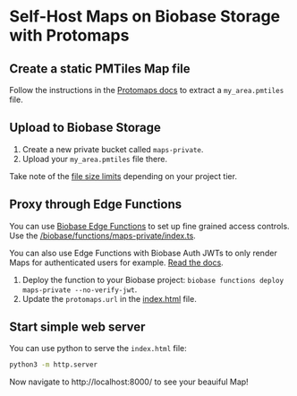# Self-Host Maps on Biobase Storage with Protomaps

## Create a static PMTiles Map file

Follow the instructions in the [Protomaps docs](https://docs.protomaps.com/guide/getting-started) to extract a `my_area.pmtiles` file.

## Upload to Biobase Storage

1. Create a new private bucket called `maps-private`.
2. Upload your `my_area.pmtiles` file there.

Take note of the [file size limits](https://biobase.studio/docs/guides/storage/uploads/file-limits#global-file-size) depending on your project tier.

## Proxy through Edge Functions

You can use [Biobase Edge Functions](https://biobase.studio/edge-functions) to set up fine grained access controls. Use the [/biobase/functions/maps-private/index.ts](/biobase/functions/maps-private/index.ts).

You can also use Edge Functions with Biobase Auth JWTs to only render Maps for authenticated users for example. [Read the docs](https://biobase.studio/docs/guides/functions/auth).

1. Deploy the function to your Biobase project: `biobase functions deploy maps-private --no-verify-jwt`.
2. Update the `protomaps.url` in the [index.html](/index.html) file.

## Start simple web server

You can use python to serve the `index.html` file:

```bash
python3 -m http.server
```

Now navigate to http://localhost:8000/ to see your beauiful Map!
